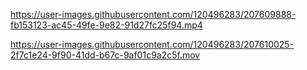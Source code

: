 https://user-images.githubusercontent.com/120496283/207609888-fb153123-ac45-49fe-9e82-91d27fc25f94.mp4


https://user-images.githubusercontent.com/120496283/207610025-2f7c1e24-9f90-41dd-b67c-9af01c9a2c5f.mov


